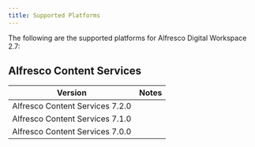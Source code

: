 ```yaml
---
title: Supported Platforms
---
```

The following are the supported platforms for Alfresco Digital Workspace 2.7:

## Alfresco Content Services

| Version | Notes |
| ------- | ----- |
| Alfresco Content Services 7.2.0 | |
| Alfresco Content Services 7.1.0 | |
| Alfresco Content Services 7.0.0 | |
